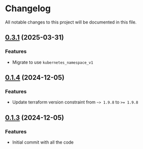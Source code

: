 # Changelog

All notable changes to this project will be documented in this file.

## [0.3.1]() (2025-03-31)

### Features

* Migrate to use `kubernetes_namespace_v1`

## [0.1.4]() (2024-12-05)

### Features

* Update terraform version constraint from `~> 1.9.8` to `>= 1.9.8`

## [0.1.3]() (2024-12-05)

### Features

* Initial commit with all the code
